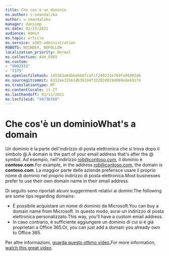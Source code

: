```yaml
---
title: Che cos'è un dominio
ms.author: v-smandalika
author: v-smandalika
manager: dansimp
ms.date: 02/23/2021
audience: Admin
ms.topic: article
ms.service: o365-administration
ROBOTS: NOINDEX, NOFOLLOW
localization_priority: Normal
ms.collection: Adm_O365
ms.custom:
- "9002531"
- "7375"
ms.openlocfilehash: 145563a64bbebb6fcafcf249231e70dfa99d92d6
ms.sourcegitcommit: 6312ee31561db36104f32282d019d069ede69174
ms.translationtype: MT
ms.contentlocale: it-IT
ms.lasthandoff: 03/11/2021
ms.locfileid: "50736350"
---
```

# <a name="whats-a-domain"></a><span data-ttu-id="0979c-102">Che cos'è un dominio</span><span class="sxs-lookup"><span data-stu-id="0979c-102">What's a domain</span></span>

<span data-ttu-id="0979c-103">Un dominio è la parte dell'indirizzo di posta elettronica che si trova dopo il simbolo @.</span><span class="sxs-lookup"><span data-stu-id="0979c-103">A domain is the part of your email address that's after the @ symbol.</span></span> <span data-ttu-id="0979c-104">Ad esempio, nell'indirizzo rob@contoso.com, il dominio è **contoso.com**.</span><span class="sxs-lookup"><span data-stu-id="0979c-104">For example, in the address rob@contoso.com, the domain is **contoso.com**.</span></span> <span data-ttu-id="0979c-105">La maggior parte delle aziende preferisce usare il proprio nome di dominio nel proprio indirizzo di posta elettronica.</span><span class="sxs-lookup"><span data-stu-id="0979c-105">Most businesses prefer to use their own domain name in their email address.</span></span>

<span data-ttu-id="0979c-106">Di seguito sono riportati alcuni suggerimenti relativi ai domini:</span><span class="sxs-lookup"><span data-stu-id="0979c-106">The following are some tips regarding domains:</span></span>

- <span data-ttu-id="0979c-107">È possibile acquistare un nome di dominio da Microsoft.</span><span class="sxs-lookup"><span data-stu-id="0979c-107">You can buy a domain name from Microsoft.</span></span> <span data-ttu-id="0979c-108">In questo modo, avrai un indirizzo di posta elettronica personalizzato.</span><span class="sxs-lookup"><span data-stu-id="0979c-108">This way, you'll have a custom email address.</span></span>
- <span data-ttu-id="0979c-109">In caso contrario, è sufficiente aggiungere un dominio di cui si è già proprietari a Office 365.</span><span class="sxs-lookup"><span data-stu-id="0979c-109">Or, you can just add a domain you already own to Office 365.</span></span>

<span data-ttu-id="0979c-110">Per altre informazioni, [guarda questo ottimo video.](https://www.youtube.com/watch)</span><span class="sxs-lookup"><span data-stu-id="0979c-110">For more information, [watch this great video](https://www.youtube.com/watch).</span></span>